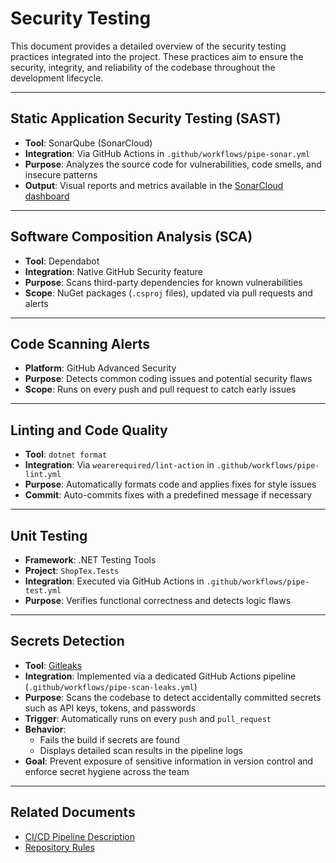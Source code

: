 ﻿# Security Testing

This document provides a detailed overview of the security testing practices integrated into the project. These practices aim to ensure the security, integrity, and reliability of the codebase throughout the development lifecycle.

---

## Static Application Security Testing (SAST)

- **Tool**: SonarQube (SonarCloud)
- **Integration**: Via GitHub Actions in `.github/workflows/pipe-sonar.yml`
- **Purpose**: Analyzes the source code for vulnerabilities, code smells, and insecure patterns
- **Output**: Visual reports and metrics available in the [SonarCloud dashboard](https://sonarcloud.io)

---

## Software Composition Analysis (SCA)

- **Tool**: Dependabot
- **Integration**: Native GitHub Security feature
- **Purpose**: Scans third-party dependencies for known vulnerabilities
- **Scope**: NuGet packages (`.csproj` files), updated via pull requests and alerts

---

## Code Scanning Alerts

- **Platform**: GitHub Advanced Security
- **Purpose**: Detects common coding issues and potential security flaws
- **Scope**: Runs on every push and pull request to catch early issues

---

## Linting and Code Quality

- **Tool**: `dotnet format`
- **Integration**: Via `wearerequired/lint-action` in `.github/workflows/pipe-lint.yml`
- **Purpose**: Automatically formats code and applies fixes for style issues
- **Commit**: Auto-commits fixes with a predefined message if necessary

---

## Unit Testing

- **Framework**: .NET Testing Tools
- **Project**: `ShopTex.Tests`
- **Integration**: Executed via GitHub Actions in `.github/workflows/pipe-test.yml`
- **Purpose**: Verifies functional correctness and detects logic flaws

---

## Secrets Detection

- **Tool**: [Gitleaks](https://github.com/gitleaks/gitleaks)
- **Integration**: Implemented via a dedicated GitHub Actions pipeline (`.github/workflows/pipe-scan-leaks.yml`)
- **Purpose**: Scans the codebase to detect accidentally committed secrets such as API keys, tokens, and passwords
- **Trigger**: Automatically runs on every `push` and `pull_request`
- **Behavior**:
    - Fails the build if secrets are found
    - Displays detailed scan results in the pipeline logs
- **Goal**: Prevent exposure of sensitive information in version control and enforce secret hygiene across the team


---

## Related Documents

- [CI/CD Pipeline Description](Pipelines_description.md)
- [Repository Rules](Repository_rules.md)
